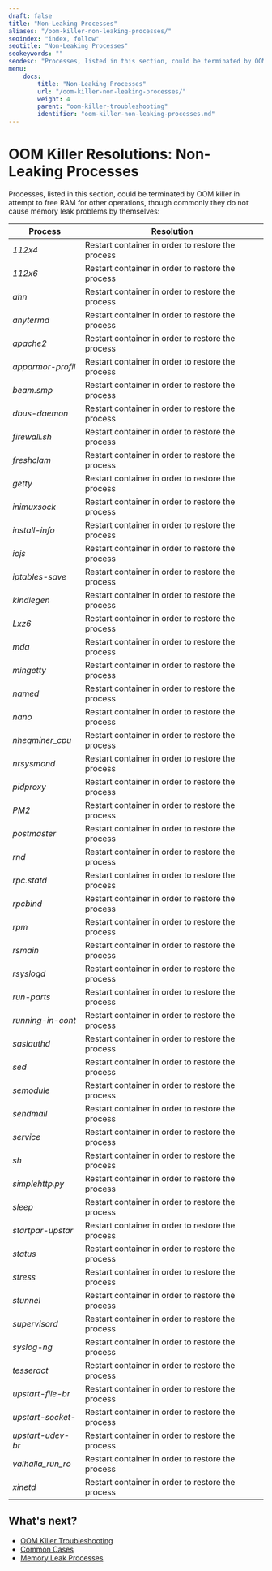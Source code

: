 ```yaml
---
draft: false
title: "Non-Leaking Processes"
aliases: "/oom-killer-non-leaking-processes/"
seoindex: "index, follow"
seotitle: "Non-Leaking Processes"
seokeywords: ""
seodesc: "Processes, listed in this section, could be terminated by OOM killer in attempt to free RAM for other operations, though commonly they do not cause memory leak problems by..."
menu: 
    docs:
        title: "Non-Leaking Processes"
        url: "/oom-killer-non-leaking-processes/"
        weight: 4
        parent: "oom-killer-troubleshooting"
        identifier: "oom-killer-non-leaking-processes.md"
---
```


# OOM Killer Resolutions: Non-Leaking Processes

Processes, listed in this section, could be terminated by OOM killer in attempt to free RAM for other operations, though commonly they do not cause memory leak problems by themselves:

Process|Resolution
---|---
*112x4*|Restart container in order to restore the process
*112x6*|Restart container in order to restore the process
*ahn*|Restart container in order to restore the process
*anytermd*|Restart container in order to restore the process
*apache2*|Restart container in order to restore the process
*apparmor-profil*|Restart container in order to restore the process
*beam.smp*|Restart container in order to restore the process
*dbus-daemon*|Restart container in order to restore the process
*firewall.sh*|Restart container in order to restore the process
*freshclam*|Restart container in order to restore the process
*getty*|Restart container in order to restore the process
*inimuxsock*|Restart container in order to restore the process
*install-info*|Restart container in order to restore the process
*iojs*|Restart container in order to restore the process
*iptables-save*|Restart container in order to restore the process
*kindlegen*|Restart container in order to restore the process
*Lxz6*|Restart container in order to restore the process
*mda*|Restart container in order to restore the process
*mingetty*|Restart container in order to restore the process
*named*|Restart container in order to restore the process
*nano*|Restart container in order to restore the process
*nheqminer_cpu*|Restart container in order to restore the process
*nrsysmond*|Restart container in order to restore the process
*pidproxy*|Restart container in order to restore the process
*PM2*|Restart container in order to restore the process
*postmaster*|Restart container in order to restore the process
*rnd*|Restart container in order to restore the process
*rpc.statd*|Restart container in order to restore the process
*rpcbind*|Restart container in order to restore the process
*rpm*|Restart container in order to restore the process
*rsmain*|Restart container in order to restore the process
*rsyslogd*|Restart container in order to restore the process
*run-parts*|Restart container in order to restore the process
*running-in-cont*|Restart container in order to restore the process
*saslauthd*|Restart container in order to restore the process
*sed*|Restart container in order to restore the process
*semodule*|Restart container in order to restore the process
*sendmail*|Restart container in order to restore the process
*service*|Restart container in order to restore the process
*sh*|Restart container in order to restore the process
*simplehttp.py*|Restart container in order to restore the process
*sleep*|Restart container in order to restore the process
*startpar-upstar*|Restart container in order to restore the process
*status*|Restart container in order to restore the process
*stress*|Restart container in order to restore the process
*stunnel*|Restart container in order to restore the process
*supervisord*|Restart container in order to restore the process
*syslog-ng*|Restart container in order to restore the process
*tesseract*|Restart container in order to restore the process
*upstart-file-br*|Restart container in order to restore the process
*upstart-socket-*|Restart container in order to restore the process
*upstart-udev-br*|Restart container in order to restore the process
*valhalla_run_ro*|Restart container in order to restore the process
*xinetd*|Restart container in order to restore the process</td></tr></tbody></table>


## What's next?
* [OOM Killer Troubleshooting](/oom-killer-troubleshooting/)
* [Common Cases](/oom-killer-common-cases/)
* [Memory Leak Processes](/oom-killer-leak-risk-processes/)